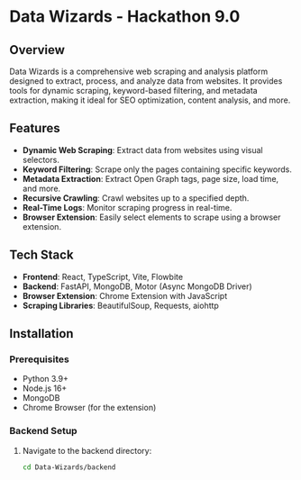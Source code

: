 # Data Wizards - Hackathon 9.0

## Overview
Data Wizards is a comprehensive web scraping and analysis platform designed to extract, process, and analyze data from websites. It provides tools for dynamic scraping, keyword-based filtering, and metadata extraction, making it ideal for SEO optimization, content analysis, and more.

## Features
- **Dynamic Web Scraping**: Extract data from websites using visual selectors.
- **Keyword Filtering**: Scrape only the pages containing specific keywords.
- **Metadata Extraction**: Extract Open Graph tags, page size, load time, and more.
- **Recursive Crawling**: Crawl websites up to a specified depth.
- **Real-Time Logs**: Monitor scraping progress in real-time.
- **Browser Extension**: Easily select elements to scrape using a browser extension.

## Tech Stack
- **Frontend**: React, TypeScript, Vite, Flowbite
- **Backend**: FastAPI, MongoDB, Motor (Async MongoDB Driver)
- **Browser Extension**: Chrome Extension with JavaScript
- **Scraping Libraries**: BeautifulSoup, Requests, aiohttp

## Installation

### Prerequisites
- Python 3.9+
- Node.js 16+
- MongoDB
- Chrome Browser (for the extension)

### Backend Setup
1. Navigate to the backend directory:
   ```bash
   cd Data-Wizards/backend